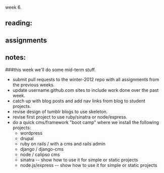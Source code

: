 week 6.  

## reading:  

## assignments  

## notes:  

###this week we'll do some mid-term stuff.  
- submit pull requests to the winter-2012 repo with all assignments from the previous weeks.  
- update username.github.com sites to include work done over the past week.  
- catch up with blog posts and add nav links from blog to student projects.  
- revise design of tumblr blogs to use skeleton.  
- revise first project to use ruby/sinatra or node/express.
- do a quick cms/framework "boot camp" where we install the following projects:  
  - wordpress  
  - drupal  
  - ruby on rails / with a cms and rails admin  
  - django / django-cms  
  - node / calipso cms  
  - sinatra -- show how to use it for simple or static projects  
  - node.js/express -- show how to use it for simple or static projects  